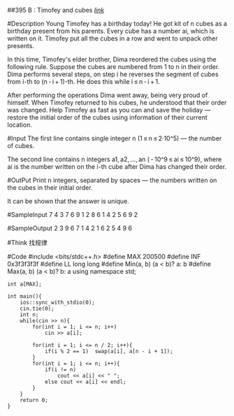 #\#395 B : Timofey and cubes [_link_](http://codeforces.com/contest/764/problem/B)

#Description
Young Timofey has a birthday today! He got kit of n cubes as a birthday present from his parents. Every cube has a number ai, which is written on it. Timofey put all the cubes in a row and went to unpack other presents.  

In this time, Timofey's elder brother, Dima reordered the cubes using the following rule. Suppose the cubes are numbered from 1 to n in their order. Dima performs several steps, on step i he reverses the segment of cubes from i-th to (n - i + 1)-th. He does this while i ≤ n - i + 1.  

After performing the operations Dima went away, being very proud of himself. When Timofey returned to his cubes, he understood that their order was changed. Help Timofey as fast as you can and save the holiday — restore the initial order of the cubes using information of their current location.

#Input
The first line contains single integer n (1 ≤ n ≤ 2·10^5) — the number of cubes.  

The second line contains n integers a1, a2, ..., an ( - 10^9 ≤ ai ≤ 10^9), where ai is the number written on the i-th cube after Dima has changed their order.

#OutPut
Print n integers, separated by spaces — the numbers written on the cubes in their initial order.  

It can be shown that the answer is unique.

#SampleInput
	7
	4 3 7 6 9 1 2
	8
	6 1 4 2 5 6 9 2

#SampleOutput
	2 3 9 6 7 1 4
	2 1 6 2 5 4 9 6

#Think
找规律

#Code
	#include <bits/stdc++.h>
	#define MAX 200500
	#define INF 0x3f3f3f3f
	#define LL long long
	#define Min(a, b) (a < b)? a: b
	#define Max(a, b) (a < b)? b: a
	using namespace std;
	
	int a[MAX];
	
	int main(){
	    ios::sync_with_stdio(0);
	    cin.tie(0);
	    int n;
	    while(cin >> n){
	        for(int i = 1; i <= n; i++)
	            cin >> a[i];
	
	        for(int i = 1; i <= n / 2; i++){
	            if(i % 2 == 1)  swap(a[i], a[n - i + 1]);
	        }
	        for(int i = 1; i <= n; i++){
	            if(i != n)
	                cout << a[i] << " ";
	            else cout << a[i] << endl;
	        }
	    }
	    return 0;
	}


